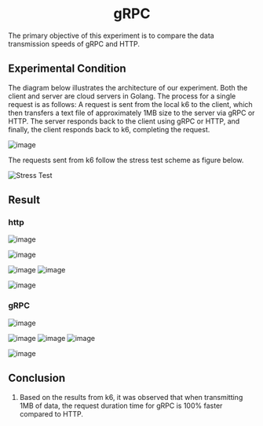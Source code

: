 <h1 align="center">gRPC</h1>

The primary objective of this experiment is to compare the data transmission speeds of gRPC and HTTP.

## Experimental Condition

The diagram below illustrates the architecture of our experiment. Both the client and server are cloud servers in Golang. The process for a single request is as follows: A request is sent from the local k6 to the client, which then transfers a text file of approximately 1MB size to the server via gRPC or HTTP. The server responds back to the client using gRPC or HTTP, and finally, the client responds back to k6, completing the request.

![image](https://github.com/HTWu666/Restaurant-Reservation-System-Outline/assets/126232123/8caec752-7d58-46dc-a497-cae960283aa9)

The requests sent from k6 follow the stress test scheme as figure below.

![Stress Test](https://github.com/HTWu666/Restaurant-Reservation-System-Outline/assets/126232123/a355ec58-0ecc-4503-998b-af1d64ac2b44)

## Result

### http

![image](https://github.com/HTWu666/Restaurant-Reservation-System-Outline/assets/126232123/3c88f9ba-1934-41ad-81ce-30153f39fbea)

![image](https://github.com/HTWu666/gRPC/assets/126232123/18fa723e-9485-4e35-b097-3d8594b29c97)

![image](https://github.com/HTWu666/gRPC/assets/126232123/b16df032-491f-4ec2-8344-4c3e837d994e)
![image](https://github.com/HTWu666/gRPC/assets/126232123/76ac6b1e-7890-4dcb-82f5-764b58a0e4c0)

![image](https://github.com/HTWu666/Restaurant-Reservation-System-Outline/assets/126232123/1b9e59cc-961e-4503-866a-06098efb6da5)

### gRPC

![image](https://github.com/HTWu666/Restaurant-Reservation-System-Outline/assets/126232123/486fc2d2-28b8-4366-b3e4-dde8bbb0a42c)

![image](https://github.com/HTWu666/gRPC/assets/126232123/57b33c14-d1b6-4eee-a23b-12fa7bc45790)
![image](https://github.com/HTWu666/gRPC/assets/126232123/7cf8b617-8620-47b1-9f00-e41f0ecb5533)
![image](https://github.com/HTWu666/gRPC/assets/126232123/469ffba7-c537-4aa1-bd1b-9ecd496c2d28)

![image](https://github.com/HTWu666/OUTLiNE/assets/126232123/3a8faace-0d09-4042-913c-49f812844a0a)

## Conclusion

1. Based on the results from k6, it was observed that when transmitting 1MB of data, the request duration time for gRPC is 100% faster compared to HTTP.

